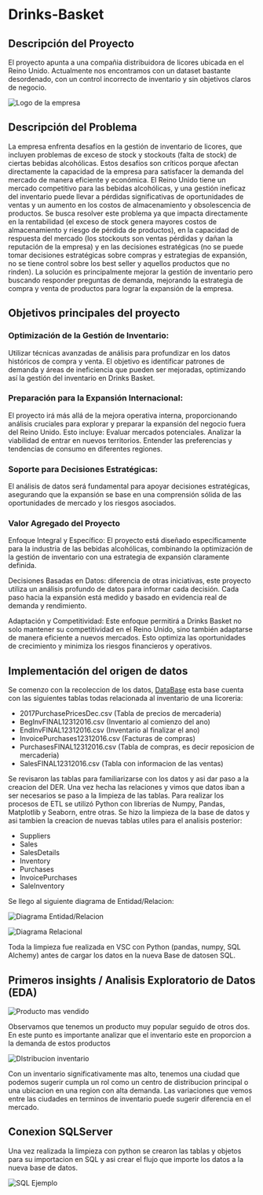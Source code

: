 # Drinks-Basket
## Descripción del Proyecto
El proyecto apunta a una compañia distribuidora de licores ubicada en el Reino Unido. Actualmente nos encontramos con un dataset bastante desordenado, con un control incorrecto de inventario y sin objetivos claros de negocio.

![Logo de la empresa](https://github.com/AleVarela2010/Drinks-Basket/blob/main/images/Portada.jpg)

## Descripción del Problema
La empresa enfrenta desafíos en la gestión de inventario de licores, que incluyen problemas de exceso de stock y stockouts (falta de stock) de ciertas bebidas alcohólicas. Estos desafíos son críticos porque afectan directamente la capacidad de la empresa para satisfacer la demanda del mercado de manera eficiente y económica. 
El Reino Unido tiene un mercado competitivo para las bebidas alcohólicas, y una gestión ineficaz del inventario puede llevar a pérdidas significativas de oportunidades de ventas y un aumento en los costos de almacenamiento y obsolescencia de productos. Se busca resolver este problema ya que impacta directamente en la rentabilidad (el exceso de stock genera mayores costos de almacenamiento y riesgo de pérdida de productos), en la capacidad de respuesta del mercado (los stockouts son ventas pérdidas y dañan la reputación de la empresa) y en las decisiones estratégicas (no se puede tomar decisiones estratégicas sobre compras y estrategias de expansión, no se tiene control sobre los best seller y aquellos productos que no rinden). 
La solución es principalmente mejorar la gestión de inventario pero buscando responder preguntas de demanda, mejorando la estrategia de compra y venta de productos para lograr la expansión de la empresa. 

## Objetivos principales del proyecto
### Optimización de la Gestión de Inventario: 
Utilizar técnicas avanzadas de análisis para profundizar en los datos históricos de compra y venta. El objetivo es identificar patrones de demanda y áreas de ineficiencia que pueden ser mejoradas, optimizando así la gestión del inventario en Drinks Basket.

### Preparación para la Expansión Internacional: 
El proyecto irá más allá de la mejora operativa interna, proporcionando análisis cruciales para explorar y preparar la expansión del negocio fuera del Reino Unido. Esto incluye:
Evaluar mercados potenciales.
Analizar la viabilidad de entrar en nuevos territorios.
Entender las preferencias y tendencias de consumo en diferentes regiones.

### Soporte para Decisiones Estratégicas: 
El análisis de datos será fundamental para apoyar decisiones estratégicas, asegurando que la expansión se base en una comprensión sólida de las oportunidades de mercado y los riesgos asociados.

### Valor Agregado del Proyecto
Enfoque Integral y Específico: 
El proyecto está diseñado específicamente para la industria de las bebidas alcohólicas, combinando la optimización de la gestión de inventario con una estrategia de expansión claramente definida.

Decisiones Basadas en Datos: 
diferencia de otras iniciativas, este proyecto utiliza un análisis profundo de datos para informar cada decisión. Cada paso hacia la expansión está medido y basado en evidencia real de demanda y rendimiento.

Adaptación y Competitividad: 
Este enfoque permitirá a Drinks Basket no solo mantener su competitividad en el Reino Unido, sino también adaptarse de manera eficiente a nuevos mercados. Esto optimiza las oportunidades de crecimiento y minimiza los riesgos financieros y operativos.

## Implementación del origen de datos
Se comenzo con la recoleccion de los datos, [DataBase](https://www.kaggle.com/datasets/bhanupratapbiswas/inventory-analysis-case-study/data) esta base cuenta con las siguientes tablas todas relacionada al inventario de una licoreria:

- 2017PurchasePricesDec.csv (Tabla de precios de mercaderia)
- BegInvFINAL12312016.csv (Inventario al comienzo del ano)
- EndInvFINAL12312016.csv (Inventario al finalizar el ano)
- InvoicePurchases12312016.csv (Facturas de compras)
- PurchasesFINAL12312016.csv (Tabla de compras, es decir reposicion de mercaderia)
- SalesFINAL12312016.csv (Tabla con informacion de las ventas)

Se revisaron las tablas para familiarizarse con los datos y asi dar paso a la creacion del DER. Una vez hecha las relaciones y vimos que datos iban a ser necesarios se paso a la limpieza de las tablas.
Para realizar los procesos de ETL se utilizó Python con librerías de Numpy, Pandas, Matplotlib y Seaborn, entre otras.
Se hizo la limpieza de la base de datos y asi tambien la creacion de nuevas tablas utiles para el analisis posterior:

- Suppliers
- Sales
- SalesDetails
- Inventory
- Purchases
- InvoicePurchases
- SaleInventory

Se llego al siguiente diagrama de Entidad/Relacion:

![Diagrama Entidad/Relacion](https://github.com/AleVarela2010/Drinks-Basket/blob/main/images/Diagrama%20entidad%20relacion1.png)

![Diagrama Relacional](https://github.com/AleVarela2010/Drinks-Basket/blob/main/images/Diagrama%20relacional.PNG)

Toda la limpieza fue realizada en VSC con Python (pandas, numpy, SQL Alchemy) antes de cargar los datos en la nueva Base de datosen SQL.

## Primeros insights / Analisis Exploratorio de Datos (EDA)

 
![Producto mas vendido](https://github.com/AleVarela2010/Drinks-Basket/blob/main/images/Producto%20mas%20vendido.jpg)

Observamos que tenemos un producto muy popular seguido de otros dos. En este punto es importante analizar que el inventario este en proporcion a la demanda
de estos productos

![DIstribucion inventario](https://github.com/AleVarela2010/Drinks-Basket/blob/main/images/StorageTop10.jpg)

Con un inventario significativamente mas alto, tenemos una ciudad que podemos sugerir cumpla un rol como un centro de distribucion principal o una
ubicacion en una region con alta demanda. Las variaciones que vemos entre las ciudades en terminos de inventario puede sugerir diferencia en el mercado.



## Conexion SQLServer 

Una vez realizada la limpieza con python se crearon las tablas y objetos para su importacion en SQL y asi crear el flujo que importe los datos a la nueva base de datos.

![SQL Ejemplo](https://github.com/AleVarela2010/Drinks-Basket/blob/main/images/Tabla%20SQL.jpg)




